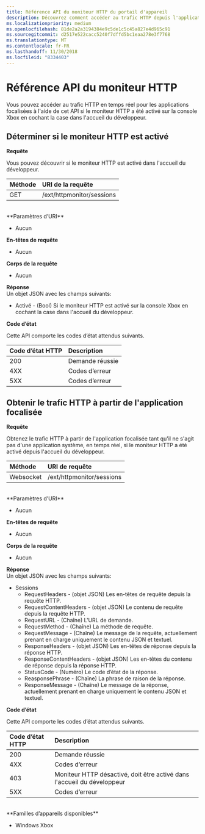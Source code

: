 ```yaml
---
title: Référence API du moniteur HTTP du portail d'appareil
description: Découvrez comment accéder au trafic HTTP depuis l'application focalisée sur une Xbox.
ms.localizationpriority: medium
ms.openlocfilehash: 81de2a2a3194384e9c5de1c5c45a827e4d965c91
ms.sourcegitcommit: d2517e522cacc5240f7dffd5bc1eaa278e3f7768
ms.translationtype: MT
ms.contentlocale: fr-FR
ms.lasthandoff: 11/30/2018
ms.locfileid: "8334403"
---
```

# <a name="http-monitor-api-reference"></a>Référence API du moniteur HTTP   
Vous pouvez accéder au trafic HTTP en temps réel pour les applications focalisées à l'aide de cet API si le moniteur HTTP a été activé sur la console Xbox en cochant la case dans l'accueil du développeur.

## <a name="get-if-the-http-monitor-is-enabled"></a>Déterminer si le moniteur HTTP est activé

**Requête**

Vous pouvez découvrir si le moniteur HTTP est activé dans l'accueil du développeur.

Méthode      | URI de la requête
:------     | :-----
GET | /ext/httpmonitor/sessions
<br />
**Paramètres d’URI**

- Aucun

**En-têtes de requête**

- Aucun

**Corps de la requête**

- Aucun

**Réponse**   
Un objet JSON avec les champs suivants:

* Activé - (Bool) Si le moniteur HTTP est activé sur la console Xbox en cochant la case dans l'accueil du développeur.

**Code d’état**

Cette API comporte les codes d’état attendus suivants.

Code d’état HTTP      | Description
:------     | :-----
200 | Demande réussie
4XX | Codes d’erreur
5XX | Codes d’erreur

## <a name="get-http-traffic-from-the-focused-app"></a>Obtenir le trafic HTTP à partir de l'application focalisée
**Requête**

Obtenez le trafic HTTP à partir de l'application focalisée tant qu'il ne s'agit pas d'une application système, en temps réel, si le moniteur HTTP a été activé depuis l'accueil du développeur.

Méthode      | URI de requête
:------     | :-----
Websocket | /ext/httpmonitor/sessions
<br />
**Paramètres d’URI**

- Aucun

**En-têtes de requête**

- Aucun

**Corps de la requête**

- Aucun

**Réponse**   
Un objet JSON avec les champs suivants:

* Sessions
    * RequestHeaders - (objet JSON) Les en-têtes de requête depuis la requête HTTP.
    * RequestContentHeaders - (objet JSON) Le contenu de requête depuis la requête HTTP.
    * RequestURL - (Chaîne) L'URL de demande.
    * RequestMethod - (Chaîne) La méthode de requête.
    * RequestMessage - (Chaîne) Le message de la requête, actuellement prenant en charge uniquement le contenu JSON et textuel.
    * ResponseHeaders - (objet JSON) Les en-têtes de réponse depuis la réponse HTTP.
    * ResponseContentHeaders - (objet JSON) Les en-têtes du contenu de réponse depuis la réponse HTTP.
    * StatusCode - (Numéro) Le code d’état de la réponse.
    * ReasponsePhrase - (Chaîne) La phrase de raison de la réponse.
    * ResponseMessage - (Chaîne) Le message de la réponse, actuellement prenant en charge uniquement le contenu JSON et textuel.

**Code d’état**

Cette API comporte les codes d’état attendus suivants.

Code d’état HTTP      | Description
:------     | :-----
200 | Demande réussie
4XX | Codes d’erreur
403 | Moniteur HTTP désactivé, doit être activé dans l'accueil du développeur
5XX | Codes d’erreur

<br />
**Familles d’appareils disponibles**

* Windows Xbox